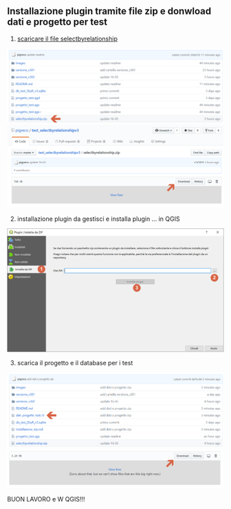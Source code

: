 ## Installazione plugin tramite file zip e donwload dati e progetto per test

1. [scaricare il file selectbyrelationship](selectbyrelationship.zip)

<img src="/images/plugin1.png">

<img src="/images/plugin2.png">

2. installazione plugin da gestisci e installa plugin ... in QGIS

<img src="/images/plugin3.png">

3. scarica il progetto e il database per i test

<img src="/images/plugin4.png">

<img src="/images/plugin5.png">

BUON LAVORO e W QGIS!!!

